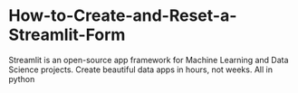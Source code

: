 # How-to-Create-and-Reset-a-Streamlit-Form
Streamlit is an open-source app framework for Machine Learning and Data Science projects. Create beautiful data apps in hours, not weeks. All in python
